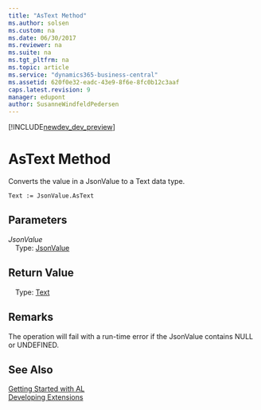 ```yaml
---
title: "AsText Method"
ms.author: solsen
ms.custom: na
ms.date: 06/30/2017
ms.reviewer: na
ms.suite: na
ms.tgt_pltfrm: na
ms.topic: article
ms.service: "dynamics365-business-central"
ms.assetid: 620f0e32-eadc-43e9-8f6e-8fc0b12c3aaf
caps.latest.revision: 9
manager: edupont
author: SusanneWindfeldPedersen
---
```


[!INCLUDE[newdev_dev_preview](../includes/newdev_dev_preview.md)]

# AsText Method

Converts the value in a JsonValue to a Text data type.

```
Text := JsonValue.AsText
```

## Parameters
*JsonValue*  
&emsp;Type: [JsonValue](jsonvalue-class.md)

## Return Value
&emsp;Type: [Text](../datatypes/devenv-text-data-type.md)

## Remarks
The operation will fail with a run-time error if the JsonValue contains NULL or UNDEFINED.

## See Also
[Getting Started with AL](../devenv-get-started.md)  
[Developing Extensions](../devenv-dev-overview.md)
